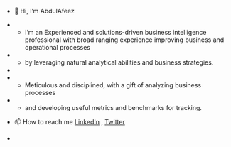 - 👋 Hi, I’m AbdulAfeez 
- - I’m an Experienced and solutions-driven business intelligence professional with broad ranging experience improving business and operational processes
- - by leveraging natural analytical abilities and business strategies.
- 
-  - Meticulous and disciplined, with a gift of analyzing business processes
- - and developing useful metrics and benchmarks for tracking.

- 📫 How to reach me [LinkedIn](https://www.linkedin.com/in/abdulafeez-moshood/) , [Twitter](https://twitter.com/AbdulAfeez_Mo)
- 

<!---
AbdulAfeez001/AbdulAfeez001 is a ✨ special ✨ repository because its `README.md` (this file) appears on your GitHub profile.
You can click the Preview link to take a look at your changes.
--->
